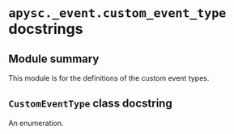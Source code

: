 # `apysc._event.custom_event_type` docstrings

## Module summary

This module is for the definitions of the custom event types.

## `CustomEventType` class docstring

An enumeration.